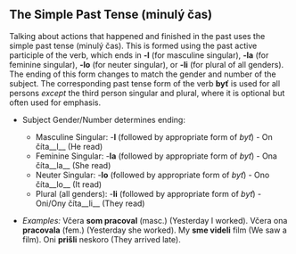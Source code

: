 ## The Simple Past Tense (minulý čas)

Talking about actions that happened and finished in the past uses the simple past tense (minulý čas). This is formed using the past active participle of the verb, which ends in __-l__ (for masculine singular), __-la__ (for feminine singular), __-lo__ (for neuter singular), or __-li__ (for plural of all genders). The ending of this form changes to match the gender and number of the subject. The corresponding past tense form of the verb __byť__ is used for all persons _except_ the third person singular and plural, where it is optional but often used for emphasis.

*   Subject Gender/Number determines ending:
    
    *   Masculine Singular: -__l__ (followed by appropriate form of _byť_) - On číta__l__ (He read)
    *   Feminine Singular: -__la__ (followed by appropriate form of _byť_) - Ona číta__la__ (She read)
    *   Neuter Singular: -__lo__ (followed by appropriate form of _byť_) - Ono číta__lo__ (It read)
    *   Plural (all genders): -__li__ (followed by appropriate form of _byť_) - Oni/Ony číta__li__ (They read)
    
    
    
*   _Examples:_ Včera __som pracoval__ (masc.) (Yesterday I worked). Včera ona __pracovala__ (fem.) (Yesterday she worked). My __sme videli__ film (We saw a film). Oni __prišli__ neskoro (They arrived late).